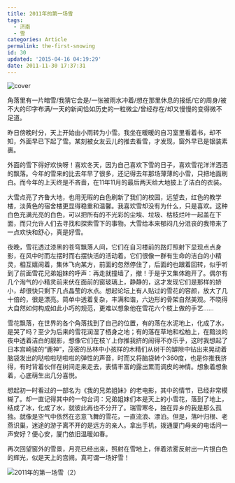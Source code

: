 ```yaml
---
title: 2011年的第一场雪
tags:
  - 济南
  - 雪
categories: Article
permalink: the-first-snowing
id: 30
updated: '2015-04-16 04:19:29'
date: 2011-11-30 17:37:31
---
```


![cover](https://cat.yufan.me/cats/051754EmM.jpg)

角落里有一片暗雪/我猜它会是/一张被雨水冲着/想在那里休息的报纸/它的周身/被不大的印字布满/一天的新闻恰如历史的一粒微尘/曾经存在/却又慢慢的变得微不足道。

<!--more-->

昨日傍晚时分，天上开始由小雨转为小雪。我坐在暖暖的自习室里看着书，却不知，外面早已下起了雪。某刻被女友云儿的推去看雪，才发现，窗外早已是银装素裹。

外面的雪下得好欢快呀！喜欢冬天，因为自己喜欢下雪的日子，喜欢雪花洋洋洒洒的飘落。今年的雪来的比去年早了很多，还记得去年那场薄薄的小雪，只把地面刷白。而今年的上天终是不吝啬，在11年11月的最后两天给大地披上了洁白的衣装。

大雪点亮了齐鲁大地，也用无瑕的白色刷新了我们的校园，远望去，红色的教学楼，淡黄色的宿舍楼更显得稳重和温馨。我喜欢雪却没有为什么，只是喜欢。这种白色充满光亮的白色，可以把所有的不光彩的尘埃、垃圾、枯枝烂叶一起盖在下面，而只允许人们去寻找和探索雪下的事物。大雪给本来郁闷几分沮丧的我带来了一点欢快和舒心，真是好雪。

夜晚，雪花透过漆黑的苍穹飘落人间，它们在自习楼前的路灯照射下显现点点身影，在风中时而左摆时而右摆快活的活动着。它们很像一群有生命的洁白的小精灵，相互嬉闹着，集体飞向某方，前面的忽然停住了，后面的也跟着回转，似乎听到了前面雪花兄弟姐妹的呼声：再走就撞墙了，撤！于是乎又集体跑开了。偶尔有几个淘气的小精灵前来伏在面前的窗玻璃上，静静的，这才发现它们是那样的娇小，却很快只剩下几点晶莹的水点。想起论坛上有人贴过的雪花的容颜，放大了几十倍的，很是漂亮。简单中透着复杂，丰满和谐，六边形的骨架自然美观。不晓得大自然如何构成如此小巧的规范，更难以想象他在雪花六个枝上做的手艺……

雪花飘落，在世界的各个角落找到了自己的位置，有的落在水泥地上，化成了水，是哭了吗？至少为后来的雪花润湿了栖身之地；有的落在草地和松柏上，在黯淡的夜中透着洁白的靓影，想像它们在枝丫上你推我挤的闹得不亦乐乎，这时我想起了日本宫崎骏的“鹿神”，茂密的丛林中小孩样的木精们从树干的罅隙中钻出来晃动着脑袋发出的哒啦啦哒啦啦的弹性的声音，时而又将脑袋转个360度，也是你推我挤得，有时背着伙伴在树间走来走去，表情丰富的露出累而调皮的神情。想象着想象着，心底萌生出几分喜悦。

想起初一时看过的一部名为《我的兄弟姐妹》的老电影，其中的情节，已经非常模糊了。却一直记得其中的一句台词：兄弟姐妹们本是天上的小雪花，落到了地上，结成了冰，化成了水，就彼此再也不分开了。瑞雪寒冬，独在异乡的我是那么孤独。就像是空气中依然在恣意飞舞的雪花，一直流浪、漂泊。但是，落叶归根、老燕识巢，迷途的游子离不开的是远方的亲人。拿出手机，拨通厦门母亲的电话问一声安好？便心安，厦门依旧温暖如春。

再次回望窗外的雪景，月亮已经出来，照射在雪地上，伴着浓雾反射出一片银白色的辉光，似是天上的宫阙。真可谓一场好雪！

![2011年的第一场雪（2）](https://cat.yufan.me/cats/051754jU0.jpg)
